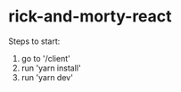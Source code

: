 # rick-and-morty-react
 
Steps to start:
1. go to '/client'
2. run 'yarn install'
3. run 'yarn dev'
